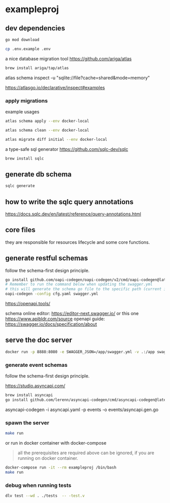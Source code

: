 # exampleproj

## dev dependencies

```sh
go mod download
```

```sh
cp .env.example .env
```



a nice database migration tool
https://github.com/ariga/atlas

```sh
brew install ariga/tap/atlas
```

atlas schema inspect -u "sqlite://file?cache=shared&mode=memory"

https://atlasgo.io/declarative/inspect#examples

### apply migrations

example usages

```sh
atlas schema apply --env docker-local
```

```sh
atlas schema clean --env docker-local
```

```sh
atlas migrate diff initial --env docker-local
```


a type-safe sql generator
https://github.com/sqlc-dev/sqlc

```sh
brew install sqlc
```

## generate db schema

```sh
sqlc generate
```

## how to write the sqlc query annotations
https://docs.sqlc.dev/en/latest/reference/query-annotations.html

## core files

they are responsible for resources lifecycle and some core functions.

## generate restful schemas

follow the schema-first design principle.

```sh
go install github.com/oapi-codegen/oapi-codegen/v2/cmd/oapi-codegen@latest
# Remember to run the command below when updating the swagger.yml
# this will generate the schema go file to the specific path (current is routers/schemas/schemas.go)
oapi-codegen -config cfg.yaml swagger.yml
```

https://openapi.tools/

schema online editor: https://editor-next.swagger.io/ or this one https://www.apibldr.com/source
openapi guide:  https://swagger.io/docs/specification/about

## serve the doc server

```sh
docker run -p 8888:8080 -e SWAGGER_JSON=/app/swagger.yml -v .:/app swaggerapi/swagger-ui
```

### generate event schemas

follow the schema-first design principle.

https://studio.asyncapi.com/

```sh
brew install asyncapi
go install github.com/lerenn/asyncapi-codegen/cmd/asyncapi-codegen@latest
```

asyncapi-codegen -i asyncapi.yaml -p events -o events/asyncapi.gen.go

### spawn the server

```sh
make run
```

or run in docker container with docker-compose

> all the prerequisites are required above can be ignored, if you are running on docker container.

```sh
docker-compose run -it --rm exampleproj /bin/bash
make run
```


### debug when running tests

```sh
dlv test --wd . ./tests  -- -test.v
```
